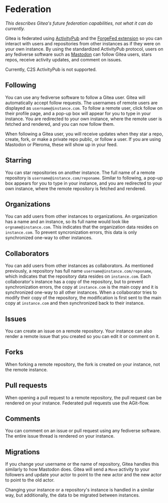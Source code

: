 # Federation

*This describes Gitea's future federation capabilities, not what it can do currently.*

Gitea is federated using [ActivityPub](https://www.w3.org/TR/activitypub/) and the [ForgeFed extension](https://forgefed.org/) so you can interact with users and repositories from other instances as if they were on your own instance. By using the standardized ActivityPub protocol, users on any fediverse software such as [Mastodon](https://joinmastodon.org/) can follow Gitea users, stars repos, receive activity updates, and comment on issues.

Currently, C2S ActivityPub is not supported.

## Following

You can use any fediverse software to follow a Gitea user. Gitea will automatically accept follow requests. The usernames of remote users are displayed as `username@instance.com`. To follow a remote user, click follow on their profile page, and a pop-up box will appear for you to type in your instance. You are redirected to your own instance, where the remote user is fetched and rendered, and you can now follow them.

When following a Gitea user, you will receive updates when they star a repo, create, fork, or make a private repo public, or follow a user. If you are using Mastodon or Pleroma, these will show up in your feed.

## Starring

You can star repositories on another instance. The full name of a remote repository is `username@instance.com/reponame`. Similar to following, a pop-up box appears for you to type in your instance, and you are redirected to your own instance, where the remote repository is fetched and rendered.

## Organizations

You can add users from other instances to organizations. An organization has a name and an instance, so its full name would look like `orgname@instance.com`. This indicates that the organization data resides on `instance.com`. To prevent syncronization errors, this data is only synchronized one-way to other instances.

## Collaborators

You can add users from other instances as collaborators. As mentioned previously, a repository has full name `username@instance.com/reponame`, which indicates that the repository data resides on `instance.com`. Each collaborator's instance has a copy of the repository, but to prevent synchronization errors, the copy at `instance.com` is the main copy and it is synchronized one-way to all other instances. When a collaborator tries to modify their copy of the repository, the modification is first sent to the main copy at `instance.com` and then synchronized back to their instance.

## Issues

You can create an issue on a remote repository. Your instance can also render a remote issue that you created so you can edit it or comment on it.

## Forks

When forking a remote repository, the fork is created on your instance, not the remote instance.

## Pull requests

When opening a pull request to a remote repository, the pull request can be rendered on your instance. Federated pull requests use the AGit-flow.

## Comments

You can comment on an issue or pull request using any fediverse software. The entire issue thread is rendered on your instance.

## Migrations

If you change your username or the name of repository, Gitea handles this similarly to how Mastodon does. Gitea will send a `Move` activity to your followers and update your actor to point to the new actor and the new actor to point to the old actor.

Changing your instance or a repository's instance is handled in a similar way, but additionally, the data to be migrated between instances.
